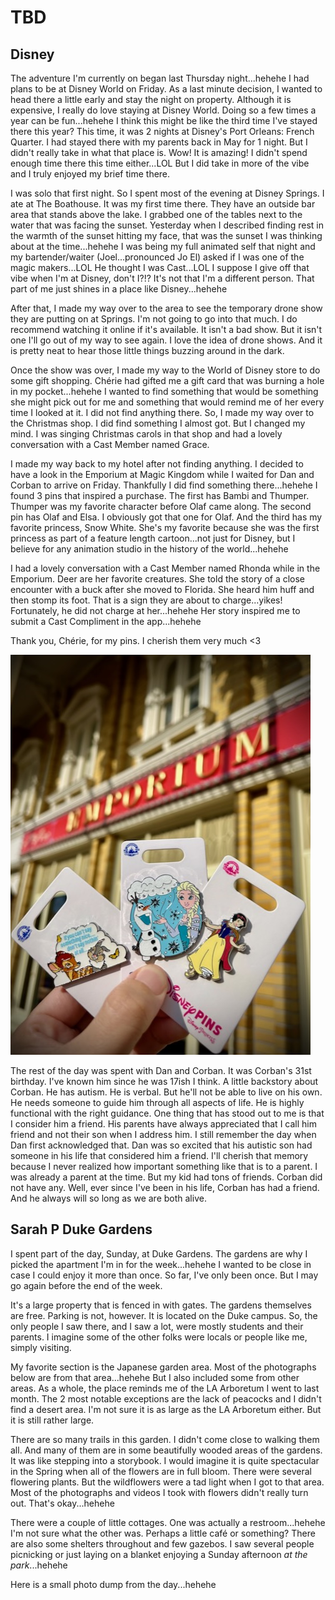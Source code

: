 # TBD

## Disney

The adventure I'm currently on began last Thursday night...hehehe I had plans to be at Disney World on Friday. As a last minute decision, I wanted to head there a little early and stay the night on property. Although it is expensive, I really do love staying at Disney World. Doing so a few times a year can be fun...hehehe I think this might be like the third time I've stayed there this year? This time, it was 2 nights at Disney's Port Orleans: French Quarter. I had stayed there with my parents back in May for 1 night. But I didn't really take in what that place is. Wow! It is amazing! I didn't spend enough time there this time either...LOL But I did take in more of the vibe and I truly enjoyed my brief time there.

I was solo that first night. So I spent most of the evening at Disney Springs. I ate at The Boathouse. It was my first time there. They have an outside bar area that stands above the lake. I grabbed one of the tables next to the water that was facing the sunset. Yesterday when I described finding rest in the warmth of the sunset hitting my face, that was the sunset I was thinking about at the time...hehehe I was being my full animated self that night and my bartender/waiter (Joel...pronounced Jo El) asked if I was one of the magic makers...LOL He thought I was Cast...LOL I suppose I give off that vibe when I'm at Disney, don't I?!? It's not that I'm a different person. That part of me just shines in a place like Disney...hehehe

After that, I made my way over to the area to see the temporary drone show they are putting on at Springs. I'm not going to go into that much. I do recommend watching it online if it's available. It isn't a bad show. But it isn't one I'll go out of my way to see again. I love the idea of drone shows. And it is pretty neat to hear those little things buzzing around in the dark.

Once the show was over, I made my way to the World of Disney store to do some gift shopping. Chérie had gifted me a gift card that was burning a hole in my pocket...hehehe I wanted to find something that would be something she might pick out for me and something that would remind me of her every time I looked at it. I did not find anything there. So, I made my way over to the Christmas shop. I did find something I almost got. But I changed my mind. I was singing Christmas carols in that shop and had a lovely conversation with a Cast Member named Grace.

I made my way back to my hotel after not finding anything. I decided to have a look in the Emporium at Magic Kingdom while I waited for Dan and Corban to arrive on Friday. Thankfully I did find something there...hehehe I found 3 pins that inspired a purchase. The first has Bambi and Thumper. Thumper was my favorite character before Olaf came along. The second pin has Olaf and Elsa. I obviously got that one for Olaf. And the third has my favorite princess, Snow White. She's my favorite because she was the first princess as part of a feature length cartoon...not just for Disney, but I believe for any animation studio in the history of the world...hehehe

I had a lovely conversation with a Cast Member named Rhonda while in the Emporium. Deer are her favorite creatures. She told the story of a close encounter with a buck after she moved to Florida. She heard him huff and then stomp its foot. That is a sign they are about to charge...yikes! Fortunately, he did not charge at her...hehehe Her story inspired me to submit a Cast Compliment in the app...hehehe

Thank you, Chérie, for my pins. I cherish them very much <3

![Disney pins](./media/IMG_0410.jpeg)

The rest of the day was spent with Dan and Corban. It was Corban's 31st birthday. I've known him since he was 17ish I think. A little backstory about Corban. He has autism. He is verbal. But he'll not be able to live on his own. He needs someone to guide him through all aspects of life. He is highly functional with the right guidance. One thing that has stood out to me is that I consider him a friend. His parents have always appreciated that I call him friend and not their son when I address him. I still remember the day when Dan first acknowledged that. Dan was so excited that his autistic son had someone in his life that considered him a friend. I'll cherish that memory because I never realized how important something like that is to a parent. I was already a parent at the time. But my kid had tons of friends. Corban did not have any. Well, ever since I've been in his life, Corban has had a friend. And he always will so long as we are both alive.

## Sarah P Duke Gardens

I spent part of the day, Sunday, at Duke Gardens. The gardens are why I picked the apartment I'm in for the week...hehehe I wanted to be close in case I could enjoy it more than once. So far, I've only been once. But I may go again before the end of the week.

It's a large property that is fenced in with gates. The gardens themselves are free. Parking is not, however. It is located on the Duke campus. So, the only people I saw there, and I saw a lot, were mostly students and their parents. I imagine some of the other folks were locals or people like me, simply visiting.

My favorite section is the Japanese garden area. Most of the photographs below are from that area...hehehe But I also included some from other areas. As a whole, the place reminds me of the LA Arboretum I went to last month. The 2 most notable exceptions are the lack of peacocks and I didn't find a desert area. I'm not sure it is as large as the LA Arboretum either. But it is still rather large.

There are so many trails in this garden. I didn't come close to walking them all. And many of them are in some beautifully wooded areas of the gardens. It was like stepping into a storybook. I would imagine it is quite spectacular in the Spring when all of the flowers are in full bloom. There were several flowering plants. But the wildflowers were a tad light when I got to that area. Most of the photographs and videos I took with flowers didn't really turn out. That's okay...hehehe

There were a couple of little cottages. One was actually a restroom...hehehe I'm not sure what the other was. Perhaps a little café or something? There are also some shelters throughout and few gazebos. I saw several people picnicking or just laying on a blanket enjoying a Sunday afternoon *at the park*...hehehe

Here is a small photo dump from the day...hehehe

